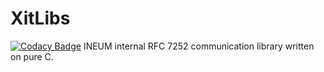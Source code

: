 # XitLibs
[![Codacy Badge](https://api.codacy.com/project/badge/Grade/989c0bb7dfd64a1f9752ab97e08d9b59)](https://www.codacy.com?utm_source=github.com&amp;utm_medium=referral&amp;utm_content=xitren/XitLibs&amp;utm_campaign=Badge_Grade)
INEUM internal RFC 7252 communication library written on pure C.